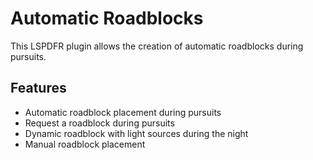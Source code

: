 # Automatic Roadblocks

This LSPDFR plugin allows the creation of automatic roadblocks during pursuits.

## Features

- Automatic roadblock placement during pursuits
- Request a roadblock during pursuits
- Dynamic roadblock with light sources during the night
- Manual roadblock placement 